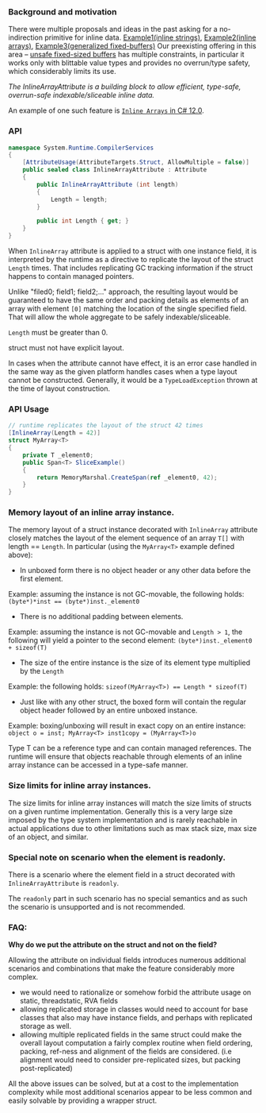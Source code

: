 ### Background and motivation

There were multiple proposals and ideas in the past asking for a no-indirection primitive for inline data. [Example1(inline strings)](https://github.com/dotnet/csharplang/issues/2099),  [Example2(inline arrays)](https://github.com/dotnet/runtime/issues/12320), [Example3(generalized fixed-buffers)](https://github.com/dotnet/csharplang/blob/main/proposals/csharp-11.0/low-level-struct-improvements.md#safe-fixed-size-buffers)
Our preexisting offering in this area – [unsafe fixed-sized buffers](https://docs.microsoft.com/en-us/dotnet/csharp/language-reference/unsafe-code#fixed-size-buffers) has multiple constraints, in particular it works only with blittable value types and provides no overrun/type safety, which considerably limits its use.

*The InlineArrayAttribute is a building block to allow efficient, type-safe, overrun-safe indexable/sliceable inline data.*

An example of one such feature is [`Inline Arrays` in C# 12.0](https://github.com/dotnet/csharplang/blob/main/proposals/csharp-12.0/inline-arrays.md).

### API

```C#
namespace System.Runtime.CompilerServices
{
    [AttributeUsage(AttributeTargets.Struct, AllowMultiple = false)]
    public sealed class InlineArrayAttribute : Attribute
    {
        public InlineArrayAttribute (int length)
        {
            Length = length;
        }

        public int Length { get; }
    }
}
```

When `InlineArray` attribute is applied to a struct with one instance field, it is interpreted by the runtime as a directive to replicate the layout of the struct `Length` times. That includes replicating GC tracking information if the struct happens to contain managed pointers.

Unlike "filed0; field1; field2;..." approach, the resulting layout would be guaranteed to have the same order and packing details as elements of an array with element `[0]` matching the location of the single specified field. That will allow the whole aggregate to be safely indexable/sliceable.

`Length` must be greater than 0.

struct must not have explicit layout.

In cases when the attribute cannot have effect, it is an error case handled in the same way as the given platform handles cases when a type layout cannot be constructed.
Generally, it would be a `TypeLoadException` thrown at the time of layout construction.

### API Usage

```C#
// runtime replicates the layout of the struct 42 times 
[InlineArray(Length = 42)] 
struct MyArray<T> 
{ 
    private T _element0; 
    public Span<T> SliceExample() 
    { 
        return MemoryMarshal.CreateSpan(ref _element0, 42); 
    } 
} 
```
### Memory layout of an inline array instance.

The memory layout of a struct instance decorated with `InlineArray` attribute closely matches the layout of the element sequence of an array `T[]` with length == `Length`.
In particular (using the `MyArray<T>` example defined above):
* In unboxed form there is no object header or any other data before the first element.

Example: assuming the instance is not GC-movable, the following holds: `(byte*)*inst == (byte*)inst._element0`

* There is no additional padding between elements.

Example: assuming the instance is not GC-movable and `Length > 1`, the following will yield a pointer to the second element: `(byte*)inst._element0 + sizeof(T)`

* The size of the entire instance is the size of its element type multiplied by the `Length`

Example: the following holds: `sizeof(MyArray<T>) == Length * sizeof(T)`

* Just like with any other struct, the boxed form will contain the regular object header followed by an entire unboxed instance.

Example: boxing/unboxing will result in exact copy on an entire instance: `object o = inst; MyArray<T> inst1copy = (MyArray<T>)o`

Type T can be a reference type and can contain managed references. The runtime will ensure that objects reachable through elements of an inline array instance can be accessed in a type-safe manner.

### Size limits for inline array instances.

The size limits for inline array instances will match the size limits of structs on a given runtime implementation.
Generally this is a very large size imposed by the type system implementation and is rarely reachable in actual applications due to other limitations such as max stack size, max size of an object, and similar.

### Special note on scenario when the element is readonly.

There is a scenario where the element field in a struct decorated with `InlineArrayAttribute` is `readonly`.

The `readonly` part in such scenario has no special semantics and as such the scenario is unsupported and is not recommended.

### FAQ:

**Why do we put the attribute on the struct and not on the field?**

Allowing the attribute on individual fields introduces numerous additional scenarios and combinations that make the feature considerably more complex.
- we would need to rationalize or somehow forbid the attribute usage on static, threadstatic, RVA fields
- allowing replicated storage in classes would need to account for base classes that also may have instance fields, and perhaps with replicated storage as well.
- allowing multiple replicated fields in the same struct could make the overall layout computation a fairly complex routine when field ordering, packing, ref-ness and alignment of the fields are considered. (i.e alignment would need to consider pre-replicated sizes, but packing post-replicated)

All the above issues can be solved, but at a cost to the implementation complexity while most additional scenarios appear to be less common and easily solvable by providing a wrapper struct.
